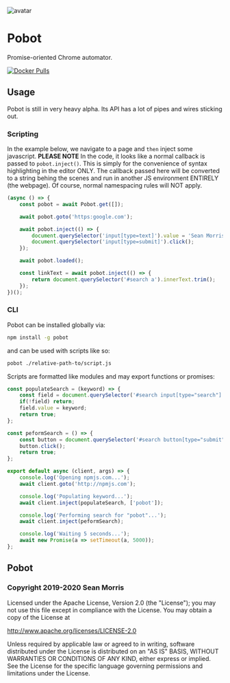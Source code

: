 ![avatar](https://avatars3.githubusercontent.com/u/640101?s=80&v=4)

# Pobot

Promise-oriented Chrome automator.

[![Docker Pulls](https://img.shields.io/docker/pulls/seanmorris/pobot?logo=docker&logoColor=white&color=960&label=ids.server%20pulls&style=for-the-badge)](https://hub.docker.com/repository/docker/seanmorris/pobot)

## Usage

Pobot is still in very heavy alpha. Its API has a lot of pipes and wires sticking out.

### Scripting

In the example below, we navigate to a page and `then` inject some javascript. **PLEASE NOTE** In the code, it looks like a normal callback is passed to `pobot.inject()`. This is simply for the convenience of syntax highlighting in the editor ONLY. The callback passed here will be converted to a string behing the scenes and run in another JS environment ENTIRELY (the webpage). Of course, normal namespacing rules will NOT apply.

```javascript
(async () => {
	const pobot = await Pobot.get([]);

	await pobot.goto('https:google.com');

	await pobot.inject(() => {
		document.querySelector('input[type=text]').value = 'Sean Morris';
		document.querySelector('input[type=submit]').click();
	});

	await pobot.loaded();

	const linkText = await pobot.inject(() => {
		return document.querySelector('#search a').innerText.trim();
	});
})();
```

### CLI

Pobot can be installed globally via:

```bash
npm install -g pobot
```

and can be used with scripts like so:

```bash
pobot ./relative-path-to/script.js
```

Scripts are formatted like modules and may export functions or promises:

```javascript
const populateSearch = (keyword) => {
	const field = document.querySelector('#search input[type="search"]');
	if(!field) return;
	field.value = keyword;
	return true;
};

const peformSearch = () => {
	const button = document.querySelector('#search button[type="submit"]');
	button.click();
	return true;
};

export default async (client, args) => {
	console.log('Opening npmjs.com...');
	await client.goto('http://npmjs.com');

	console.log('Populating keyword...');
	await client.inject(populateSearch, ['pobot']);

	console.log('Performing search for "pobot"...');
	await client.inject(peformSearch);

	console.log('Waiting 5 seconds...');
	await new Promise(a => setTimeout(a, 5000));
};
```

## Pobot

### Copyright 2019-2020 Sean Morris

Licensed under the Apache License, Version 2.0 (the "License");
you may not use this file except in compliance with the License.
You may obtain a copy of the License at

http://www.apache.org/licenses/LICENSE-2.0

Unless required by applicable law or agreed to in writing, software
distributed under the License is distributed on an "AS IS" BASIS,
WITHOUT WARRANTIES OR CONDITIONS OF ANY KIND, either express or implied.
See the License for the specific language governing permissions and
limitations under the License.

